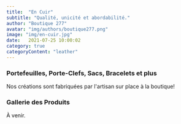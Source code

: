 ```yaml
---
title:  "En Cuir"
subtitle: "Qualité, unicité et abordabilité."
author: "Boutique 277"
avatar: "img/authors/boutique277.png"
image: "img/en-cuir.jpg"
date:   2021-07-25 10:00:02
category: true
categoryContent: "leather"
---
```


### Portefeuilles, Porte-Clefs, Sacs, Bracelets et plus
Nos créations sont fabriquées par l'artisan sur place à la boutique!

### Gallerie des Produits
À venir.<br /><br />